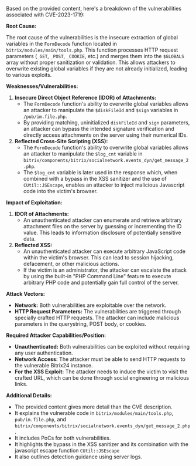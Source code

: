 Based on the provided content, here's a breakdown of the vulnerabilities associated with CVE-2023-1719:

**Root Cause:**

The root cause of the vulnerabilities is the insecure extraction of global variables in the `FormDecode` function located in `bitrix/modules/main/tools.php`. This function processes HTTP request parameters (`_GET`, `_POST`, `_COOKIE`, etc.) and merges them into the `$GLOBALS` array without proper sanitization or validation. This allows attackers to overwrite existing global variables if they are not already initialized, leading to various exploits.

**Weaknesses/Vulnerabilities:**

1.  **Insecure Direct Object Reference (IDOR) of Attachments:**
    *   The `FormDecode` function's ability to overwrite global variables allows an attacker to manipulate the `$diskFileId` and `$sign` variables in `/pub/im.file.php`.
    *   By providing matching, uninitialized `diskFileId` and `sign` parameters, an attacker can bypass the intended signature verification and directly access attachments on the server using their numerical IDs.
2.  **Reflected Cross-Site Scripting (XSS):**
    *   The `FormDecode` function's ability to overwrite global variables allows an attacker to manipulate the `$log_cnt` variable in `bitrix/components/bitrix/socialnetwork.events_dyn/get_message_2.php`.
    *   The `$log_cnt` variable is later used in the response which, when combined with a bypass in the XSS sanitizer and the use of `CUtil::JSEscape`, enables an attacker to inject malicious Javascript code into the victim's browser.

**Impact of Exploitation:**

1.  **IDOR of Attachments:**
    *   An unauthenticated attacker can enumerate and retrieve arbitrary attachment files on the server by guessing or incrementing the ID value. This leads to information disclosure of potentially sensitive data.
2.  **Reflected XSS:**
    *   An unauthenticated attacker can execute arbitrary JavaScript code within the victim's browser. This can lead to session hijacking, defacement, or other malicious actions.
    *   If the victim is an administrator, the attacker can escalate the attack by using the built-in "PHP Command Line" feature to execute arbitrary PHP code and potentially gain full control of the server.

**Attack Vectors:**

*   **Network:** Both vulnerabilities are exploitable over the network.
*   **HTTP Request Parameters:** The vulnerabilities are triggered through specially crafted HTTP requests. The attacker can include malicious parameters in the querystring, POST body, or cookies.

**Required Attacker Capabilities/Position:**

*   **Unauthenticated:** Both vulnerabilities can be exploited without requiring any user authentication.
*   **Network Access:** The attacker must be able to send HTTP requests to the vulnerable Bitrix24 instance.
*   **For the XSS Exploit:** The attacker needs to induce the victim to visit the crafted URL, which can be done through social engineering or malicious links.

**Additional Details:**

*   The provided content gives more detail than the CVE description.
*   It explains the vulnerable code in `bitrix/modules/main/tools.php`, `pub/im.file.php`, and `bitrix/components/bitrix/socialnetwork.events_dyn/get_message_2.php`.
*   It includes PoCs for both vulnerabilities.
*   It highlights the bypass in the XSS sanitizer and its combination with the javascript escape function `CUtil::JSEscape`
*   It also outlines detection guidance using server logs.